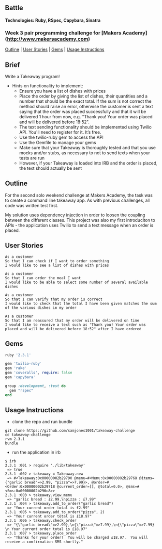 ## Battle
#### Technologies: Ruby, RSpec, Capybara, Sinatra
### Week 3 pair programming challenge for [Makers Academy] (http://www.makersacademy.com)
[Outline](#outline) | [User Stories](#user-stories) | [Gems](#gems) | [Usage Instructions](#usage-instructions) 

## Brief
Write a Takeaway program!

* Hints on functionality to implement:
  * Ensure you have a list of dishes with prices
  * Place the order by giving the list of dishes, their quantities and a number that should be the exact total. If the sum is not correct the method should raise an error, otherwise the customer is sent a text saying that the order was placed successfully and that it will be delivered 1 hour from now, e.g. "Thank you! Your order was placed and will be delivered before 18:52".
  * The text sending functionality should be implemented using Twilio API. You'll need to register for it. It’s free.
  * Use the twilio-ruby gem to access the API
  * Use the Gemfile to manage your gems
  * Make sure that your Takeaway is thoroughly tested and that you use mocks and/or stubs, as necessary to not to send texts when your tests are run
  * However, if your Takeaway is loaded into IRB and the order is placed, the text should actually be sent

## Outline
For the second solo weekend challenge at Makers Academy, the task was to create a command line takeaway app.  As with previous challenges, all code was written test first.

My solution uses dependency injection in order to loosen the coupling between the different classes.  This project was also my first introduciton to APIs - the application uses Twilio to send a text message when an order is placed.

## User Stories
```
As a customer
So that I can check if I want to order something
I would like to see a list of dishes with prices

As a customer
So that I can order the meal I want
I would like to be able to select some number of several available dishes

As a customer
So that I can verify that my order is correct
I would like to check that the total I have been given matches the sum of the various dishes in my order

As a customer
So that I am reassured that my order will be delivered on time
I would like to receive a text such as "Thank you! Your order was placed and will be delivered before 18:52" after I have ordered
```

## Gems
```ruby
ruby '2.3.1'

gem 'twilio-ruby'
gem 'rake'
gem 'coveralls', require: false
gem 'capybara'

group :development, :test do
  gem "rspec"
end
```

## Usage Instructions
* clone the repo and run bundle
```shell
git clone https://github.com/samjones1001/takeaway-challenge
cd takeaway-challenge
rvm 2.3.1
bundle
```
* run the application in irb
```shell
$ irb
2.3.1 :001 > require './lib/takeaway'
 => true 
2.3.1 :002 > takeaway = Takeaway.new
 => #<Takeaway:0x00000002b29790 @menu=#<Menu:0x00000002b29768 @items={"garlic bread"=>2.99, "pizza"=>7.99}>, @order=#<Order:0x00000002b29718 @current_order=[], @total=0.0>, @sms=#<Sms:0x00000002b296c8>> 
2.3.1 :003 > takeaway.view_menu
 => "garlic bread : £2.99,\npizza : £7.99" 
2.3.1 :004 > takeaway.add_to_order("garlic bread")
 => "Your current order total is £2.99" 
2.3.1 :005 > takeaway.add_to_order("pizza", 2)
 => "Your current order total is £18.97" 
2.3.1 :006 > takeaway.check_order
 => "{\"garlic bread\"=>2.99},\n{\"pizza\"=>7.99},\n{\"pizza\"=>7.99} \n Your current order total is £18.97" 
2.3.1 :007 > takeaway.place_order
 => "Thanks for your order!  You will be charged £18.97.  You will receive a confirmation SMS shortly." 
```


